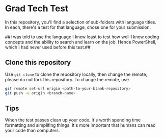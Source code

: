 # Grad Tech Test

In this repository, you'll find a selection of sub-folders with language titles. In each, there's a test for that language, chose one for your submission.

##I was told to use the language I knew least to test how well I knew coding concepts and the ability to search and learn on the job. Hence PowerShell, which I had never used before this test.##

## Clone this repository

Use `git clone` to clone the repository locally, then change the remote, please do not fork this repository. To change the remote, use

```bash
git remote set-url origin <path-to-your-blank-repository>
git push -u origin <branch-name>
```

## Tips

When the test passes clean up your code.
It's worth spending time formatting and simplifing things.
It's more important that humans can read your code than computers.

